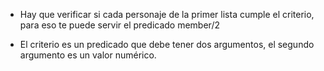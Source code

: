 
* Hay que verificar si cada personaje de la primer lista cumple el criterio, para eso te puede servir el predicado member/2

* El criterio es un predicado que debe tener dos argumentos, el segundo argumento es un valor numérico.

